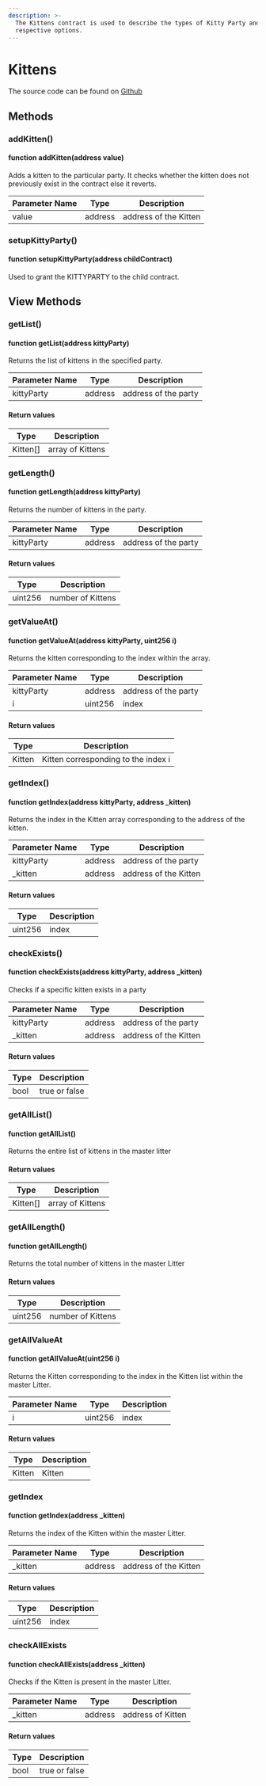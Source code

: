 ```yaml
---
description: >-
  The Kittens contract is used to describe the types of Kitty Party and their
  respective options.
---
```


# Kittens

The source code can be found on [Github](https://github.com/kittypartydefi/1-kittyparty-contracts/blob/main/hardhat/contracts/Kittens.sol)

## Methods

### addKitten()

#### function addKitten(address value)&#x20;

Adds a kitten to the particular party. It checks whether the kitten does not previously  exist in the contract else it reverts.

| Parameter Name | Type    | Description           |
| -------------- | ------- | --------------------- |
| value          | address | address of the Kitten |

### setupKittyParty()

#### function setupKittyParty(address childContract)

Used to grant the KITTYPARTY to the child contract.

## View Methods

### getList()

#### function getList(address kittyParty)

Returns the list of kittens in the specified party.

| Parameter Name | Type    | Description          |
| -------------- | ------- | -------------------- |
| kittyParty     | address | address of the party |

#### Return values

| Type      | Description      |
| --------- | ---------------- |
| Kitten\[] | array of Kittens |

### getLength()

#### function getLength(address kittyParty)

Returns the number of kittens in the party.

| Parameter Name | Type    | Description          |
| -------------- | ------- | -------------------- |
| kittyParty     | address | address of the party |

#### Return values

| Type    | Description       |
| ------- | ----------------- |
| uint256 | number of Kittens |

### getValueAt()

#### function getValueAt(address kittyParty, uint256 i)

Returns the kitten corresponding to the index within the array.

| Parameter Name | Type    | Description          |
| -------------- | ------- | -------------------- |
| kittyParty     | address | address of the party |
| i              | uint256 | index                |

#### Return values

| Type   | Description                         |
| ------ | ----------------------------------- |
| Kitten | Kitten corresponding to the index i |

### getIndex()

#### function getIndex(address kittyParty, address \_kitten)

Returns the index in the Kitten array corresponding to the address of the kitten.

| Parameter Name | Type    | Description           |
| -------------- | ------- | --------------------- |
| kittyParty     | address | address of the party  |
| \_kitten       | address | address of the Kitten |

#### Return values

| Type    | Description |
| ------- | ----------- |
| uint256 | index       |

### checkExists()

#### function checkExists(address kittyParty, address \_kitten)

Checks if a specific kitten exists in a party

| Parameter Name | Type    | Description           |
| -------------- | ------- | --------------------- |
| kittyParty     | address | address of the party  |
| \_kitten       | address | address of the Kitten |

#### Return values

| Type | Description   |
| ---- | ------------- |
| bool | true or false |

### getAllList()

#### function getAllList()

Returns the entire list of kittens in the master litter

#### Return values

| Type      | Description      |
| --------- | ---------------- |
| Kitten\[] | array of Kittens |

### getAllLength()

#### function getAllLength()

Returns the total number of kittens in the master Litter

#### Return values

| Type    | Description       |
| ------- | ----------------- |
| uint256 | number of Kittens |

### getAllValueAt

#### function getAllValueAt(uint256 i)

Returns the Kitten corresponding to the index in the Kitten list within the master Litter.

| Parameter Name | Type     | Description |
| -------------- | -------- | ----------- |
| i              | uint256  | index       |

#### Return values

| Type   | Description |
| ------ | ----------- |
| Kitten | Kitten      |

### getIndex

#### function getIndex(address \_kitten)

Returns the index of the Kitten within the master Litter.

| Parameter Name | Type    | Description           |
| -------------- | ------- | --------------------- |
| \_kitten       | address | address of the Kitten |

#### Return values

| Type    | Description |
| ------- | ----------- |
| uint256 | index       |

### checkAllExists

#### function checkAllExists(address \_kitten)

Checks if the Kitten is present in the master Litter.

| Parameter Name | Type    | Description       |
| -------------- | ------- | ----------------- |
| \_kitten       | address | address of Kitten |

#### Return values

| Type | Description   |
| ---- | ------------- |
| bool | true or false |

